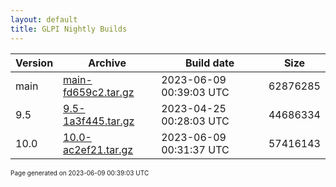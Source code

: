```yaml
---
layout: default
title: GLPI Nightly Builds
---
```


Version|Archive|Build date|Size
---|---|---|---
main|[main-fd659c2.tar.gz](main-fd659c2.tar.gz)|2023-06-09 00:39:03 UTC|62876285
9.5|[9.5-1a3f445.tar.gz](9.5-1a3f445.tar.gz)|2023-04-25 00:28:03 UTC|44686334
10.0|[10.0-ac2ef21.tar.gz](10.0-ac2ef21.tar.gz)|2023-06-09 00:31:37 UTC|57416143

<font size="1">Page generated on 2023-06-09 00:39:03 UTC</font>
